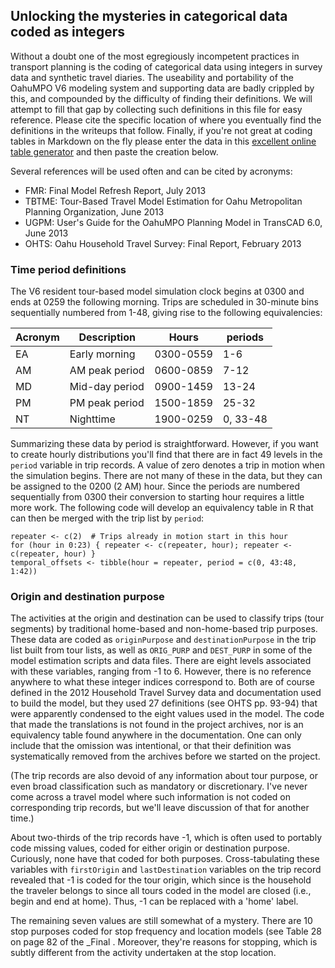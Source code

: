 ## Unlocking the mysteries in categorical data coded as integers

Without a doubt one of the most egregiously incompetent practices in transport planning is the coding of categorical data using integers in survey data and synthetic travel diaries. The useability and portability of the OahuMPO V6 modeling system and supporting data are badly crippled by this, and compounded by the difficulty of finding their definitions. We will attempt to fill that gap by collecting such definitions in this file for easy reference. Please cite the specific location of where you eventually find the definitions in the writeups that follow. Finally, if you're not great at coding tables in Markdown on the fly please enter the data in this [excellent online table generator](https://www.tablesgenerator.com/markdown_tables) and then paste the creation below.

Several references will be used often and can be cited by acronyms:

+ FMR: Final Model Refresh Report, July 2013
+ TBTME: Tour-Based Travel Model Estimation for Oahu Metropolitan Planning Organization, June 2013
+ UGPM: User's Guide for the OahuMPO Planning Model in TransCAD 6.0, June 2013
+ OHTS: Oahu Household Travel Survey: Final Report, February 2013

### Time period definitions

The V6 resident tour-based model simulation clock begins at 0300 and ends at 0259 the following morning. Trips are scheduled in 30-minute bins sequentially numbered from 1-48, giving rise to the following equivalencies:

| Acronym | Description    | Hours     | periods  |
|---------|----------------|-----------|----------|
| EA      | Early morning  | 0300-0559 | 1-6      |
| AM      | AM peak period | 0600-0859 | 7-12     |
| MD      | Mid-day period | 0900-1459 | 13-24    |
| PM      | PM peak period | 1500-1859 | 25-32    |
| NT      | Nighttime      | 1900-0259 | 0, 33-48 |

Summarizing these data by period is straightforward. However, if you want to create hourly distributions you'll find that there are in fact 49 levels in the `period` variable in trip records. A value of zero denotes a trip in motion when the simulation begins. There are not many of these in the data, but they can be assigned to the 0200 (2 AM) hour. Since the periods are numbered sequentially from 0300 their conversion to starting hour requires a little more work. The following code will develop an equivalency table in R that can then be merged with the trip list by `period`:

```{r}
repeater <- c(2)  # Trips already in motion start in this hour
for (hour in 0:23) { repeater <- c(repeater, hour); repeater <- c(repeater, hour) }
temporal_offsets <- tibble(hour = repeater, period = c(0, 43:48, 1:42))
```

### Origin and destination purpose

The activities at the origin and destination can be used to classify trips (tour segments) by traditional home-based and non-home-based trip purposes. These data are coded as `originPurpose` and `destinationPurpose` in the trip list built from tour lists, as well as `ORIG_PURP` and `DEST_PURP` in some of the model estimation scripts and data files. There are eight levels associated with these variables, ranging from -1 to 6. However, there is no reference anywhere to what these integer indices correspond to. Both are of course defined in the 2012 Household Travel Survey data and documentation used to build the model, but they used 27 definitions (see OHTS pp. 93-94) that were apparently condensed to the eight values used in the model. The code that made the translations is not found in the project archives, nor is an equivalency table found anywhere in the documentation. One can only include that the omission was intentional, or that their definition was systematically removed from the archives before we started on the project.

(The trip records are also devoid of any information about tour purpose, or even broad classification such as mandatory or discretionary. I've never come across a travel model where such information is not coded on corresponding trip records, but we'll leave discussion of that for another time.)

About two-thirds of the trip records have -1, which is often used to portably code missing values, coded for either origin or destination purpose. Curiously, none have that coded for both purposes. Cross-tabulating these variables with `firstOrigin` and `lastDestination` variables on the trip record revealed that -1 is coded for the tour origin, which since is the household the traveler belongs to since all tours coded in the model are closed (i.e., begin and end at home). Thus, -1 can be replaced with a 'home' label.

The remaining seven values are still somewhat of a mystery. There are 10 stop purposes coded for stop frequency and location models (see Table 28 on page 82 of the _Final . Moreover, they're reasons for stopping, which is subtly different from the activity undertaken at the stop location.
